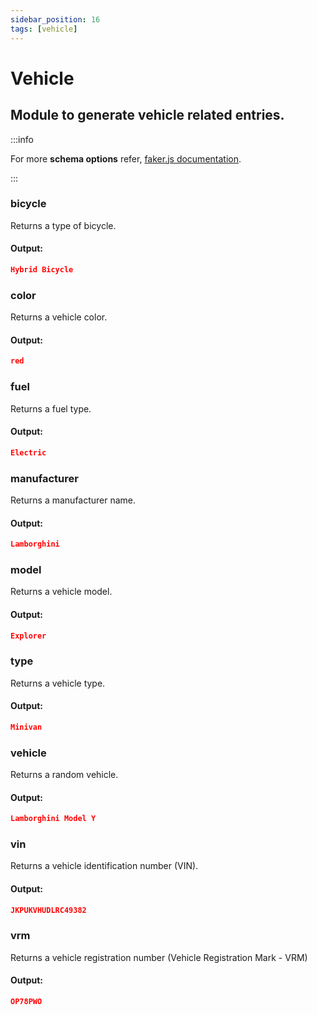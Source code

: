 ```yaml
---
sidebar_position: 16
tags: [vehicle]
---
```


# Vehicle

## Module to generate vehicle related entries.

:::info

For more **schema options** refer, [faker.js documentation](https://fakerjs.dev/).

:::

### bicycle

Returns a type of bicycle.

#### Output:

```json
Hybrid Bicycle
```

### color

Returns a vehicle color.

#### Output:

```json
red
```

### fuel

Returns a fuel type.

#### Output:

```json
Electric
```

### manufacturer

Returns a manufacturer name.

#### Output:

```json
Lamborghini
```

### model

Returns a vehicle model.

#### Output:

```json
Explorer
```

### type

Returns a vehicle type.

#### Output:

```json
Minivan
```

### vehicle

Returns a random vehicle.

#### Output:

```json
Lamborghini Model Y
```

### vin

Returns a vehicle identification number (VIN).

#### Output:

```json
JKPUKVHUDLRC49382
```

### vrm

Returns a vehicle registration number (Vehicle Registration Mark - VRM)

#### Output:

```json
OP78PWO
```
